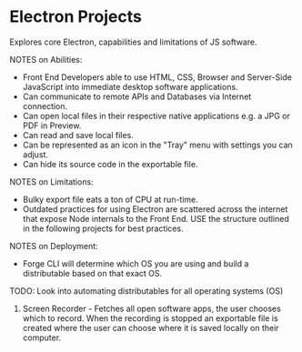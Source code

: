 # Electron Projects
Explores core Electron, capabilities and limitations of JS software.

NOTES on Abilities:
- Front End Developers able to use HTML, CSS, Browser and Server-Side JavaScript into immediate desktop software applications.
- Can communicate to remote APIs and Databases via Internet connection.
- Can open local files in their respective native applications e.g. a JPG or PDF in Preview.
- Can read and save local files.
- Can be represented as an icon in the "Tray" menu with settings you can adjust.
- Can hide its source code in the exportable file.

NOTES on Limitations:
- Bulky export file eats a ton of CPU at run-time.
- Outdated practices for using Electron are scattered across the internet that expose Node internals to the Front End. USE the structure outlined in the following projects for best practices.

NOTES on Deployment:
- Forge CLI will determine which OS you are using and build a distributable based on that exact OS.

TODO: Look into automating distributables for all operating systems (OS)

1. Screen Recorder - Fetches all open software apps, the user chooses which to record. When the recording is stopped an exportable file is created where the user can choose where it is saved locally on their computer.